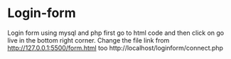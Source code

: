 # Login-form
Login form using mysql and php
first go to html code and then click on  go live in the bottom right corner.
 Change the file link from 
 http://127.0.0.1:5500/form.html too
 http://localhost/loginform/connect.php
